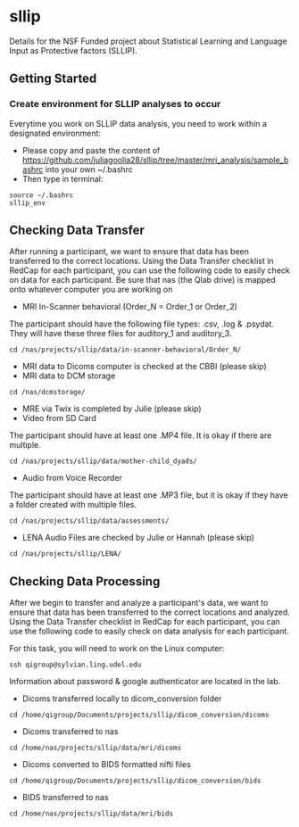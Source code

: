 # sllip
Details for the NSF Funded project about Statistical Learning and Language Input as Protective factors (SLLIP).

## Getting Started
### Create environment for SLLIP analyses to occur
Everytime you work on SLLIP data analysis, you need to work within a designated environment:
-  Please copy and paste the content of https://github.com/juliagoolia28/sllip/tree/master/mri_analysis/sample_bashrc into your own ~/.bashrc
-  Then type in terminal:
```
source ~/.bashrc
sllip_env
```
## Checking Data Transfer
After running a participant, we want to ensure that data has been transferred to the correct locations. Using the Data Transfer checklist in RedCap for each participant, you can use the following code to easily check on data for each participant. 
Be sure that nas (the Qlab drive) is mapped onto whatever computer you are working on

- MRI In-Scanner behavioral (Order_N = Order_1 or Order_2)

The participant should have the following file types: .csv, .log & .psydat. They will have these three files for auditory_1 and auditory_3.
```
cd /nas/projects/sllip/data/in-scanner-behavioral/Order_N/
```
- MRI data to Dicoms computer is checked at the CBBI (please skip)
- MRI data to DCM storage
```
cd /nas/dcmstorage/
```
- MRE via Twix is completed by Julie (please skip)
- Video from SD Card

The participant should have at least one .MP4 file. It is okay if there are multiple.
```
cd /nas/projects/sllip/data/mother-child_dyads/
```
- Audio from Voice Recorder

The participant should have at least one .MP3 file, but it is okay if they have a folder created with multiple files.
```
cd /nas/projects/sllip/data/assessments/
```
- LENA Audio Files are checked by Julie or Hannah (please skip)
```
cd /nas/projects/sllip/LENA/
```

## Checking Data Processing 
After we begin to transfer and analyze a participant's data, we want to ensure that data has been transferred to the correct locations and analyzed. Using the Data Transfer checklist in RedCap for each participant, you can use the following code to easily check on data analysis for each participant.

For this task, you will need to work on the Linux computer:
```
ssh qigroup@sylvian.ling.udel.edu
```
Information about password & google authenticator are located in the lab.

- Dicoms transferred locally to dicom_conversion folder
```
cd /home/qigroup/Documents/projects/sllip/dicom_conversion/dicoms
```
- Dicoms transferred to nas
```
cd /home/nas/projects/sllip/data/mri/dicoms
```
- Dicoms converted to BIDS formatted nifti files
```
cd /home/qigroup/Documents/projects/sllip/dicom_conversion/bids
```
- BIDS transferred to nas
```
cd /home/nas/projects/sllip/data/mri/bids
```
